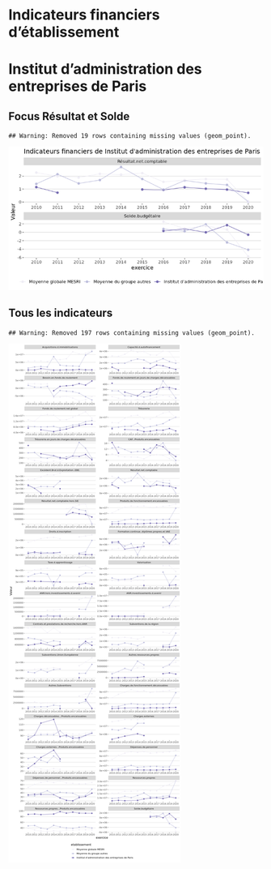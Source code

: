 Indicateurs financiers d’établissement
================

# Institut d’administration des entreprises de Paris

## Focus Résultat et Solde

    ## Warning: Removed 19 rows containing missing values (geom_point).

![](institut_d_administration_des_entreprises_de_paris_files/figure-gfm/etab.focus-1.png)<!-- -->

## Tous les indicateurs

    ## Warning: Removed 197 rows containing missing values (geom_point).

![](institut_d_administration_des_entreprises_de_paris_files/figure-gfm/etab-1.png)<!-- -->
